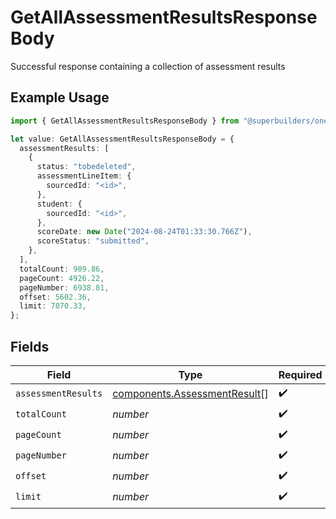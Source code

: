 # GetAllAssessmentResultsResponseBody

Successful response containing a collection of assessment results

## Example Usage

```typescript
import { GetAllAssessmentResultsResponseBody } from "@superbuilders/oneroster/models/operations";

let value: GetAllAssessmentResultsResponseBody = {
  assessmentResults: [
    {
      status: "tobedeleted",
      assessmentLineItem: {
        sourcedId: "<id>",
      },
      student: {
        sourcedId: "<id>",
      },
      scoreDate: new Date("2024-08-24T01:33:30.766Z"),
      scoreStatus: "submitted",
    },
  ],
  totalCount: 909.86,
  pageCount: 4926.22,
  pageNumber: 6938.81,
  offset: 5602.36,
  limit: 7070.33,
};
```

## Fields

| Field                                                                        | Type                                                                         | Required                                                                     | Description                                                                  |
| ---------------------------------------------------------------------------- | ---------------------------------------------------------------------------- | ---------------------------------------------------------------------------- | ---------------------------------------------------------------------------- |
| `assessmentResults`                                                          | [components.AssessmentResult](../../models/components/assessmentresult.md)[] | :heavy_check_mark:                                                           | N/A                                                                          |
| `totalCount`                                                                 | *number*                                                                     | :heavy_check_mark:                                                           | N/A                                                                          |
| `pageCount`                                                                  | *number*                                                                     | :heavy_check_mark:                                                           | N/A                                                                          |
| `pageNumber`                                                                 | *number*                                                                     | :heavy_check_mark:                                                           | N/A                                                                          |
| `offset`                                                                     | *number*                                                                     | :heavy_check_mark:                                                           | N/A                                                                          |
| `limit`                                                                      | *number*                                                                     | :heavy_check_mark:                                                           | N/A                                                                          |